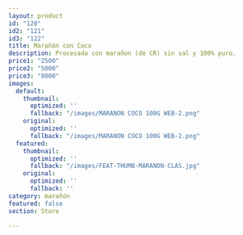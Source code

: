 ```yaml
---
layout: product
id: "120"
id2: "121"
id3: "122"
title: Marañón con Coco
description: Procesada con marañon (de CR) sin sal y 100% puro.
price1: "2500"
price2: "5000"
price3: "8000"
images:
  default:
    thumbnail:
      optimized: ''
      fallback: "/images/MARANON COCO 100G WEB-2.png"
    original:
      optimized: ''
      fallback: "/images/MARANON COCO 100G WEB-2.png"
  featured:
    thumbnail:
      optimized: ''
      fallback: "/images/FEAT-THUMB-MARANON-CLAS.jpg"
    original:
      optimized: ''
      fallback: ''
category: marañón
featured: false
section: Store

---
```

